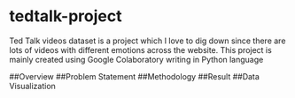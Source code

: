 # tedtalk-project
Ted Talk videos dataset is a project which I love to dig down since there are lots of videos with different emotions across the website. This project is mainly created using Google Colaboratory writing in Python language

##Overview
##Problem Statement
##Methodology
##Result
##Data Visualization
